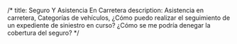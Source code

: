/*
title: Seguro Y Asistencia En Carretera
description: Asistencia en carretera, Categorías de vehículos, ¿Cómo puedo realizar el seguimiento de un expediente de siniestro en curso? ¿Cómo se me podría denegar la cobertura del seguro?
*/